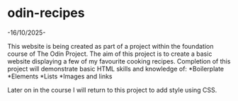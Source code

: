 # odin-recipes

-16/10/2025-

This website is being created as part of a project within the foundation course of The Odin Project.
The aim of this project is to create a basic website displaying a few of my favourite cooking recipes.
Completion of this project will demonstrate basic HTML skills and knowledge of:
*Boilerplate
*Elements
*Lists
*Images and links

Later on in the course I will return to this project to add style using CSS. 
